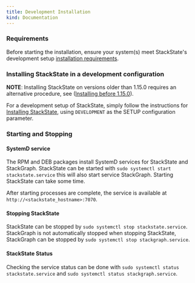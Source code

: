 ```yaml
---
title: Development Installation
kind: Documentation
---
```


### Requirements

Before starting the installation, ensure your system(s) meet StackState's development setup  [installation requirements](/get_started/installation/requirements/).

### Installing StackState in a development configuration

**NOTE**: Installing StackState on versions older than 1.15.0 requires an alternative procedure, see ([Installing before 1.15.0](/get_started/installation/development-installation_pre1_15)).

For a development setup of StackState, simply follow the instructions for
[Installing StackState](/get_started/installation/install_stackstate), using `DEVELOPMENT` as the SETUP configuration parameter.

### Starting and Stopping

#### SystemD service

The RPM and DEB packages install SystemD services for StackState and StackGraph. StackState can be started with
`sudo systemctl start stackstate.service` this will also start service StackGraph. Starting StackState can take some time.

After starting processes are complete, the service is available at `http://<stackstate_hostname>:7070`.

#### Stopping StackState

StackState can be stopped by `sudo systemctl stop stackstate.service`. StackGraph is not automatically stopped when stopping StackState, StackGraph can be stopped by `sudo systemctl stop stackgraph.service`.

#### StackState Status

Checking the service status can be done with `sudo systemctl status stackstate.service` and `sudo systemctl status stackgraph.service`.
